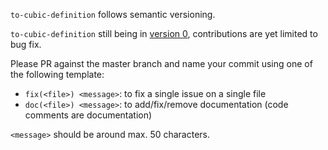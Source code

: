 
`to-cubic-definition` follows semantic versioning.

`to-cubic-definition` still being in [version 0](https://semver.org/#spec-item-4), contributions are yet limited to bug fix.

Please PR against the master branch and name your commit using one of the following template:

- `fix(<file>) <message>`: to fix a single issue on a single file
- `doc(<file>) <message>`: to add/fix/remove documentation (code comments are documentation)

`<message>` should be around max. 50 characters.
